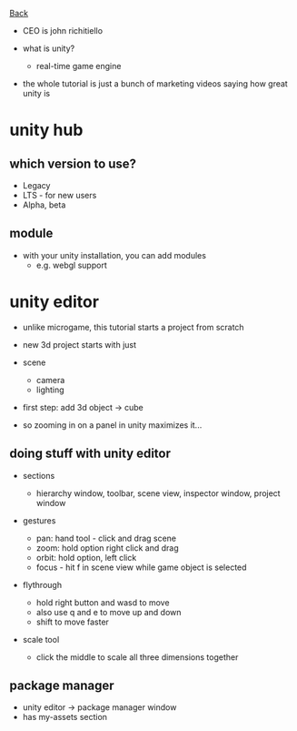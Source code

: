 [Back](../README.md)

- CEO is john richitiello

- what is unity?
  - real-time game engine

- the whole tutorial is just a bunch of marketing videos saying how great unity is

# unity hub

## which version to use?

- Legacy
- LTS - for new users
- Alpha, beta

## module

- with your unity installation, you can add modules
  - e.g. webgl support

# unity editor

- unlike microgame, this tutorial starts a project from scratch

- new 3d project starts with just
- scene
  - camera
  - lighting

- first step: add 3d object -> cube

- so zooming in on a panel in unity maximizes it...

## doing stuff with unity editor

- sections
  - hierarchy window, toolbar, scene view, inspector window, project window

- gestures
  - pan: hand tool - click and drag scene
  - zoom: hold option right click and drag
  - orbit: hold option, left click
  - focus - hit f in scene view while game object is selected

- flythrough
  - hold right button and wasd to move
  - also use q and e to move up and down
  - shift to move faster

- scale tool
  - click the middle to scale all three dimensions together

## package manager

- unity editor -> package manager window
- has my-assets section
